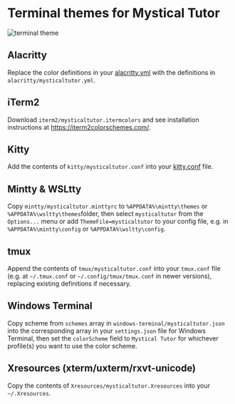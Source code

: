 # Terminal themes for Mystical Tutor

![terminal theme](https://caksoylar.github.io/mysticaltutor/images/mystical-terminal.png)

## Alacritty

Replace the color definitions in your [alacritty.yml](https://github.com/alacritty/alacritty#configuration) with the definitions in `alacritty/mysticaltutor.yml`.

## iTerm2

Download `iterm2/mysticaltutor.itermcolors` and see installation instructions at https://iterm2colorschemes.com/.

## Kitty

Add the contents of `kitty/mysticaltutor.conf` into your [kitty.conf](https://sw.kovidgoyal.net/kitty/conf.html) file.

## Mintty & WSLtty

Copy `mintty/mysticaltutor.minttyrc` to `%APPDATA%\mintty\themes` or `%APPDATA%\wsltty\themes`folder, then select `mysticaltutor` from the `Options...` menu or add `ThemeFile=mysticaltutor` to your config file, e.g. in `%APPDATA%\mintty\config` or `%APPDATA%\wsltty\config`.

## tmux

Append the contents of `tmux/mysticaltutor.conf` into your `tmux.conf` file (e.g. at `~/.tmux.conf` or `~/.config/tmux/tmux.conf` in newer versions), replacing existing definitions if necessary.

## Windows Terminal

Copy scheme from `schemes` array in `windows-terminal/mysticaltutor.json` into the corresponding array in your `settings.json` file for Windows Terminal, then set the `colorScheme` field to `Mystical Tutor` for whichever profile(s) you want to use the color scheme.

## Xresources (xterm/uxterm/rxvt-unicode)

Copy the contents of `Xresources/mysticaltutor.Xresources` into your `~/.Xresources`.
